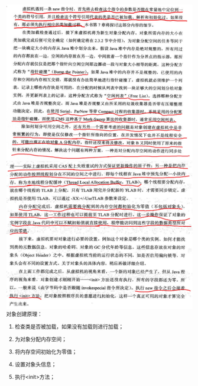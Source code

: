 ![](/assets/java-new.jpg)![](/assets/java-new2.jpg)对象创建原理：

1. 检查类是否被加载，如果没有加载则进行加载；

2. 为对象分配内存空间；

3. 将内存空间初始化为零值；

4. 设置对象头信息；

5. 执行&lt;init&gt;方法；



